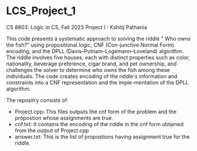 # **LCS_Project_1**
CS 8803: Logic in CS, Fall 2023 Project I : Kshitij Pathania

This code presents a systematic approach to solving the riddle " Who owns the fish?" using propositional logic, CNF (Con-junctive Normal Form) encoding, and the DPLL (Davis–Putnam–Logemann–Loveland) algorithm. The riddle involves five houses, each with distinct properties such as color, nationality, beverage preference, cigar brand, and pet ownership, and challenges the solver to determine who owns the fish among these individuals. The code creates encoding of the riddle's information and constraints into a CNF representation and the imple-mentation of the DPLL algorithm. 

The repositry consists of:
- Project.cpp: This files outputs the cnf form of the problem and the propostion whose assignments are true.
- cnf.txt: It contains the encoding of the riddle in the cnf form obtained from the output of Project.cpp
- answer.txt: This is the list of propostions having assignment true for the riddle.
